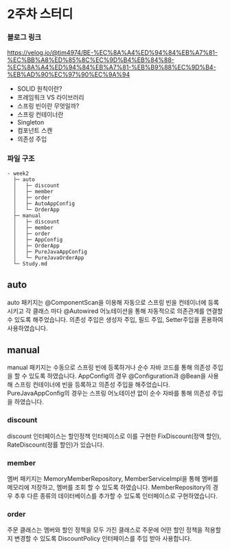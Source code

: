 # 2주차 스터디
### 블로그 링크
https://velog.io/@tim4974/BE-%EC%8A%A4%ED%94%84%EB%A7%81-%EC%BB%A8%ED%85%8C%EC%9D%B4%EB%84%88-%EC%8A%A4%ED%94%84%EB%A7%81-%EB%B9%88%EC%9D%B4-%EB%AD%90%EC%97%90%EC%9A%94
- SOLID 원칙이란?
- 프레임워크 VS 라이브러리
- 스프링 빈이란 무엇일까?
- 스프링 컨테이너란
- Singleton
- 컴포넌트 스캔
- 의존성 주입

### 파일 구조
```
- week2
  ├─ auto
  │   ├─ discount
  │   ├─ member
  │   ├─ order
  │   ├─ AutoAppConfig
  │   └─ OrderApp
  ├─ manual
  │   ├─ discount
  │   ├─ member
  │   ├─ order
  │   ├─ AppConfig
  │   ├─ OrderApp
  │   ├─ PureJavaAppConfig
  │   └─ PureJavaOrderApp
  └─ Study.md
```


## auto
auto 패키지는 @ComponentScan을 이용해 자동으로 스프링 빈을 컨테이너에 등록시키고 
각 클래스 마다 @Autowired 어노테이션을 통해 자동적으로 의존관계를 연결할 수 있도록 해주었습니다.
의존성 주입은 생성자 주입, 필드 주입, Setter주입을 혼용하여 사용하였습니다.

## manual
manual 패키지는 수동으로 스프링 빈에 등록하거나 순수 자바 코드를 통해 의존성 주입을 할 수 있도록 하였습니다.
AppConfig의 경우 @Configuration과 @Bean을 사용해 스프링 컨테이너에 빈을 등록하고 의존성 주입을 해주었습니다.
PureJavaAppConfig의 경우는 스프링 어노테이션 없이 순수 자바를 통해 의존성 주입을 하였습니다.

### discount
discount 인터페이스는 할인정책 인터페이스로 이를 구현한 FixDiscount(정액 할인), RateDiscount(정률 할인)가 있습니다.

### member
멤버 패키지는 MemoryMemberRepository, MemberServiceImpl을 통해 멤버를 메모리에 저장하고, 멤버를 조회 할 수 있도록 하였습니다.
MemberRepository의 경우 추후 다른 종류의 데이터베이스를 추가할 수 있도록 인터페이스로 구현하였습니다.
### order
주문 클래스는 멤버와 할인 정책을 모두 가진 클래스로 주문에 어떤 할인 정책을 적용할지 변경할 수 있도록 DiscountPolicy 인터페이스를 주입 받아 사용합니다.  